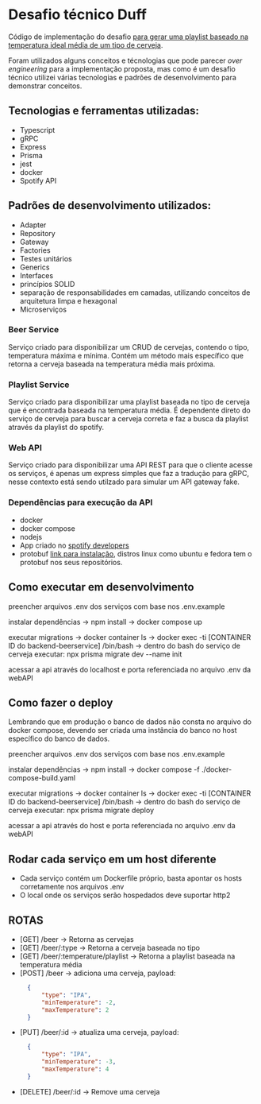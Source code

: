 # Desafio técnico Duff

Código de implementação do desafio [para gerar uma playlist baseado na temperatura ideal média de um tipo de cerveja](https://github.com/ciclic/duff).

Foram utilizados alguns conceitos e técnologias que pode parecer *over engineering* para a implementação proposta, mas como é um desafio técnico utilizei várias tecnologias e padrões de desenvolvimento para demonstrar conceitos.

## Tecnologias e ferramentas utilizadas:
- Typescript
- gRPC
- Express
- Prisma
- jest
- docker
- Spotify API

## Padrões de desenvolvimento utilizados:
- Adapter
- Repository
- Gateway
- Factories
- Testes unitários
- Generics
- Interfaces
- princípios SOLID
- separação de responsabilidades em camadas, utilizando conceitos de arquitetura limpa e hexagonal
- Microserviços

### Beer Service

Serviço criado para disponibilizar um CRUD de cervejas, contendo o tipo, temperatura máxima e mínima. Contém um método mais específico que retorna a cerveja baseada na temperatura média mais próxima.

### Playlist Service

Serviço criado para disponibilizar uma playlist baseada no tipo de cerveja que é encontrada baseada na temperatura média. É dependente direto do serviço de cerveja para buscar a cerveja correta e faz a busca da playlist através da playlist do spotify.

### Web API

Serviço criado para disponibilizar uma API REST para que o cliente acesse os serviços, é apenas um express simples que faz a tradução para gRPC, nesse contexto está sendo utilzado para simular um API gateway fake.

### Dependências para execução da API
- docker
- docker compose
- nodejs
- App criado no [spotify developers](https://developer.spotify.com/documentation/web-api/tutorials/getting-started#request-an-access-token)
- protobuf [link para instalação](https://github.com/protocolbuffers/protobuf/releases/tag/v22.3), distros linux como ubuntu e fedora tem o protobuf nos seus repositórios.

## Como executar em desenvolvimento

preencher arquivos .env dos serviços com base nos .env.example

instalar dependências
-> npm install 
-> docker compose up

executar migrations
-> docker container ls
-> docker exec -ti [CONTAINER ID do backend-beerservice] /bin/bash
-> dentro do bash do serviço de cerveja executar: npx prisma migrate dev --name init

acessar a api através do localhost e porta referenciada no arquivo .env da webAPI

## Como fazer o deploy

Lembrando que em produção o banco de dados não consta no arquivo do docker compose, devendo ser criada uma instância do banco no host específico do banco de dados.

preencher arquivos .env dos serviços com base nos .env.example

instalar dependências
-> npm install 
-> docker compose -f ./docker-compose-build.yaml

executar migrations
-> docker container ls
-> docker exec -ti [CONTAINER ID do backend-beerservice] /bin/bash
-> dentro do bash do serviço de cerveja executar: npx prisma migrate deploy

acessar a api através do host e porta referenciada no arquivo .env da webAPI


## Rodar cada serviço em um host diferente

- Cada serviço contém um Dockerfile próprio, basta apontar os hosts corretamente nos arquivos .env
- O local onde os serviços serão hospedados deve suportar http2
  
## ROTAS

- [GET] /beer -> Retorna as cervejas
- [GET] /beer/:type -> Retorna a cerveja baseada no tipo
- [GET] /beer/:temperature/playlist -> Retorna a playlist baseada na temperatura média
- [POST] /beer -> adiciona uma cerveja, payload: 
  ```json
    {
    	"type": "IPA",
    	"minTemperature": -2,
    	"maxTemperature": 2
    }
  ```
- [PUT] /beer/:id -> atualiza uma cerveja, payload:
  ```json
    {
    	"type": "IPA",
    	"minTemperature": -3,
    	"maxTemperature": 4
    }
  ```
- [DELETE] /beer/:id -> Remove uma cerveja